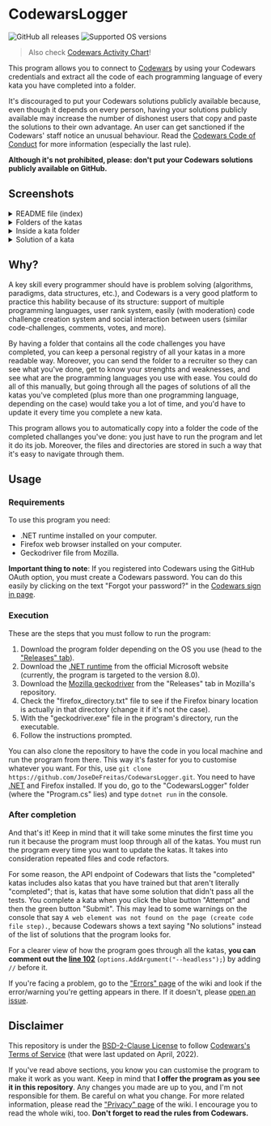 # CodewarsLogger

![GitHub all releases](https://img.shields.io/github/downloads/JoseDeFreitas/CodewarsLogger/total)
![Supported OS versions](https://img.shields.io/badge/for-Windows%2C%20MacOS%2C%20Linux-blue)

> Also check [Codewars Activity Chart](https://github.com/JoseDeFreitas/codewars-activity-chart)!

This program allows you to connect to [Codewars](https://www.codewars.com) by using your Codewars
credentials and extract all the code of each programming language of every kata you have completed
into a folder.

It's discouraged to put your Codewars solutions publicly available because, even though it depends
on every person, having your solutions publicly available may increase the number of dishonest users
that copy and paste the solutions to their own advantage. An user can get sanctioned if the Codewars'
staff notice an unusual behaviour. Read the [Codewars Code of Conduct](https://docs.codewars.com/community/rules/)
for more information (especially the last rule).

**Although it's not prohibited, please: don't put your Codewars solutions publicly available on GitHub.**

## Screenshots

<details>
   <summary>README file (index)</summary>
   <img src="https://user-images.githubusercontent.com/37962411/168847084-a6d12825-881e-414c-8ae3-0c7655c7a63a.png">
</details>

<details>
   <summary>Folders of the katas</summary>
   <img src="https://user-images.githubusercontent.com/37962411/168847279-53692969-6a12-4b2e-8ed6-85b929d49beb.png">
</details>

<details>
   <summary>Inside a kata folder</summary>
   <img src="https://user-images.githubusercontent.com/37962411/168847303-9f71d056-5888-489d-804d-12c0b330ad91.png">
</details>

<details>
   <summary>Solution of a kata</summary>
   <img src="https://user-images.githubusercontent.com/37962411/168847325-97818ed9-da90-4dda-bb41-cbaa6b04cc2c.png">
</details>

## Why?

A key skill every programmer should have is problem solving (algorithms, paradigms, data structures,
etc.), and Codewars is a very good platform to practice this hability because of its structure: support
of multiple programming languages, user rank system, easily (with moderation) code challenge creation
system and social interaction between users (similar code-challenges, comments, votes, and more).

By having a folder that contains all the code challenges you have completed, you can keep a personal
registry of all your katas in a more readable way. Moreover, you can send the folder to a recruiter so
they can see what you've done, get to know your strenghts and weaknesses, and see what are the
programming languages you use with ease. You could do all of this manually, but going through all the pages
of solutions of all the katas you've completed (plus more than one programming language, depending on the case)
would take you a lot of time, and you'd have to update it every time you complete a new kata.

This program allows you to automatically copy into a folder the code of the completed challanges you've
done: you just have to run the program and let it do its job. Moreover, the files and directories are
stored in such a way that it's easy to navigate through them.

## Usage

### Requirements

To use this program you need:

- .NET runtime installed on your computer.
- Firefox web browser installed on your computer.
- Geckodriver file from Mozilla.

**Important thing to note**: If you registered into Codewars using the GitHub OAuth option, you must
create a Codewars password. You can do this easily by clicking on the text "Forgot your password?"
in the [Codewars sign in page](https://www.codewars.com/users/sign_in).

### Execution

These are the steps that you must follow to run the program:
1. Download the program folder depending on the OS you use (head to the ["Releases" tab](https://github.com/JoseDeFreitas/CodewarsLogger/releases)).
2. Download the [.NET runtime](https://dotnet.microsoft.com/en-us/download) from the official Microsoft website
(currently, the program is targeted to the version 8.0).
3. Download the [Mozilla geckodriver](https://github.com/mozilla/geckodriver/releases) from the "Releases" tab in Mozilla's repository.
4. Check the "firefox_directory.txt" file to see if the Firefox binary location is actually in that directory
(change it if it's not the case).
5. With the "geckodriver.exe" file in the program's directory, run the executable.
6. Follow the instructions prompted.

You can also clone the repository to have the code in you local machine and run the program from there.
This way it's faster for you to customise whatever you want. For this, use
`git clone https://github.com/JoseDeFreitas/CodewarsLogger.git`.
You need to have [.NET](https://dotnet.microsoft.com/en-us/download) and Firefox installed. If you do, go to the
"CodewarsLogger" folder (where the "Program.cs" lies) and type `dotnet run` in the console.

### After completion

And that's it! Keep in mind that it will take some minutes the first time you run it because the program
must loop through all of the katas. You must run the program every time you want to update the katas.
It takes into consideration repeated files and code refactors.

For some reason, the API endpoint of Codewars that lists the "completed" katas includes also katas that
you have trained but that aren't literally "completed"; that is, katas that have some solution that didn't
pass all the tests. You complete a kata when you click the blue button "Attempt" and then the green button
"Submit". This may lead to some warnings on the console that say `A web element was not found on the page
(create code file step).`, because Codewars shows a text saying "No solutions" instead of the list of
solutions that the program looks for.

For a clearer view of how the program goes through all the katas, **you can comment out the [line 102](https://github.com/JoseDeFreitas/CodewarsLogger/blob/89830706167212643a03de70df8ed3aae22bc008/CodewarsLogger/Program.cs#L102)**
(`options.AddArgument("--headless");`) by adding `//` before it.

If you're facing a problem, go to the ["Errors" page](https://github.com/JoseDeFreitas/CodewarsLogger/wiki/Errors)
of the wiki and look if the error/warning you're getting appears in there. If it doesn't, please
[open an issue](https://github.com/JoseDeFreitas/CodewarsLogger/issues/new?assignees=&labels=bug&template=bug_report.yaml).

## Disclaimer

This repository is under the [BSD-2-Clause License](LICENSE) to follow
[Codewars's Terms of Service](https://www.codewars.com/about/terms-of-service) (that were last updated
on April, 2022).

If you've read above sections, you know you can customise the program to make it work as you want. Keep in
mind that **I offer the program as you see it in this repository**. Any changes you made are up to you,
and I'm not responsible for them. Be careful on what you change. For more related information, please read
the ["Privacy" page](https://github.com/JoseDeFreitas/CodewarsLogger/wiki/Privacy) of the wiki. I
encourage you to read the whole wiki, too. **Don't forget to read the rules from Codewars.**

